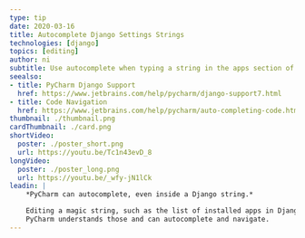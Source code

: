 ```yaml
---
type: tip
date: 2020-03-16
title: Autocomplete Django Settings Strings
technologies: [django]
topics: [editing]
author: ni
subtitle: Use autocomplete when typing a string in the apps section of your settings file.
seealso:
- title: PyCharm Django Support
  href: https://www.jetbrains.com/help/pycharm/django-support7.html
- title: Code Navigation
  href: https://www.jetbrains.com/help/pycharm/auto-completing-code.html
thumbnail: ./thumbnail.png
cardThumbnail: ./card.png
shortVideo:
  poster: ./poster_short.png
  url: https://youtu.be/Tc1n43evD_8
longVideo:
  poster: ./poster_long.png
  url: https://youtu.be/_wfy-jN1lCk  
leadin: |
    *PyCharm can autocomplete, even inside a Django string.*    

    Editing a magic string, such as the list of installed apps in Django's `settings.py`? 
    PyCharm understands those and can autocomplete and navigate.
---
```

